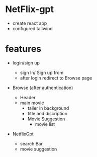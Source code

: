 # NetFlix-gpt

  - create react app
  - configured tailwind


 #  features

  - login/sign up
       - sign In/ Sign up from
       - after login redirect to Browse page

  - Browse (after authentication)
     - Header 
     - main movie
        - tailer in background
        - title and discription
        - Movie Suggestion
           - movie list
   
  - NetflixGpt
    - search Bar
    - movie suggestion